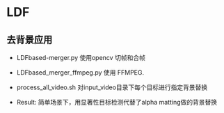 # LDF


## 去背景应用


- LDFbased-merger.py 使用opencv 切帧和合帧

- LDFbased_merger_ffmpeg.py 使用 FFMPEG.

- process_all_video.sh 对input_video目录下每个目标进行指定背景替换

- Result: 简单场景下，用显著性目标检测代替了alpha matting做的背景替换
